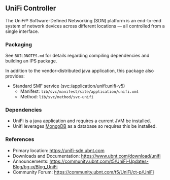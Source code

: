 ## UniFi Controller

The UniFi® Software-Defined Networking (SDN) platform is an end-to-end system of network devices across different locations — all controlled from a single interface.

### Packaging
See `BUILDNOTES.md` for details regarding compiling dependencies and building an IPS package.

In addition to the vendor-distributed java application, this package also provides:
- Standard SMF service (svc:/application/unifi:unifi-v5)
  - Manifest:  `lib/svc/manifest/site/application/unifi.xml`
  - Method:  `lib/svc/method/svc-unifi`

### Dependencies
- UniFi is a java application and requires a current JVM be installed.
- Unifi leverages [MongoDB](https://www.mongodb.com) as a database so requires this be installed.

### References
- Primary location:  https://unifi-sdn.ubnt.com
- Downloads and Documentation:  https://www.ubnt.com/download/unifi
- Announcements:  https://community.ubnt.com/t5/UniFi-Updates-Blog/bg-p/Blog_UniFi
- Community Forum:  https://community.ubnt.com/t5/UniFi/ct-p/UniFi
